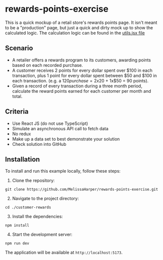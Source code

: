 # rewards-points-exercise

This is a quick mockup of a retail store's rewards points page. It isn't meant to be a "production" page, but just a quick and dirty mock up to show the calculated logic. The calculation logic can be found in the [utils.jsx file](./customer-rewards/src/components/utils.jsx)

## Scenario

- A retailer offers a rewards program to its customers, awarding points based on each recorded purchase.
- A customer receives 2 points for every dollar spent over $100 in each transaction, plus 1 point for every dollar spent between $50 and $100 in each transaction. (e.g. a $120 purchase = 2x$20 + 1x$50 = 90 points).
- Given a record of every transaction during a three month period, calculate the reward points earned for each customer per month and total.

## Criteria

- Use React JS (do not use TypeScript)
- Simulate an asynchronous API call to fetch data
- No redux
- Make up a data set to best demonstrate your solution
- Check solution into GitHub

## Installation

To install and run this example locally, follow these steps:

1. Clone the repository:
```
git clone https://github.com/MelissaHarper/rewards-points-exercise.git
```

2. Navigate to the project directory:
```
cd ./customer-rewards
```

3. Install the dependencies:
```
npm install
```

4. Start the development server:
```
npm run dev
```

The application will be available at `http://localhost:5173`.